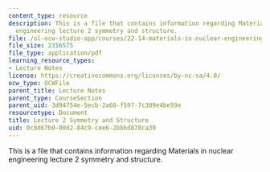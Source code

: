 ```yaml
---
content_type: resource
description: This is a file that contains information regarding Materials in nuclear
  engineering lecture 2 symmetry and structure.
file: /ol-ocw-studio-app/courses/22-14-materials-in-nuclear-engineering-spring-2015/0c8d67b000d284c9cee62bbbd878ca39_MIT22_14S15_Lecture2.pdf
file_size: 2316575
file_type: application/pdf
learning_resource_types:
- Lecture Notes
license: https://creativecommons.org/licenses/by-nc-sa/4.0/
ocw_type: OCWFile
parent_title: Lecture Notes
parent_type: CourseSection
parent_uid: 3d94754e-5ecb-2a60-f597-7c309e4be59e
resourcetype: Document
title: Lecture 2 Symmetry and Structure
uid: 0c8d67b0-00d2-84c9-cee6-2bbbd878ca39
---
```

This is a file that contains information regarding Materials in nuclear engineering lecture 2 symmetry and structure.